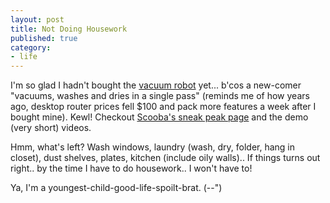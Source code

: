 ```yaml
---
layout: post
title: Not Doing Housework
published: true
category:
- life
---
```

I'm so glad I hadn't bought the [vacuum robot](http://www.sharperimage.com/us/en/catalog/productview.jhtml?sku=SI727RED) yet... b'cos a new-comer "vacuums, washes and dries in a single pass" (reminds me of how years ago, desktop router prices fell $100 and pack more features a week after I bought mine). Kewl! Checkout [Scooba's sneak peak page](http://www.irobot.com/consumer/scooba_sneak_preview.cfm) and the demo (very short) videos.  
  
Hmm, what's left? Wash windows, laundry (wash, dry, folder, hang in closet), dust shelves, plates, kitchen (include oily walls).. If things turns out right.. by the time I have to do housework.. I won't have to!  
  
Ya, I'm a youngest-child-good-life-spoilt-brat. (--")

